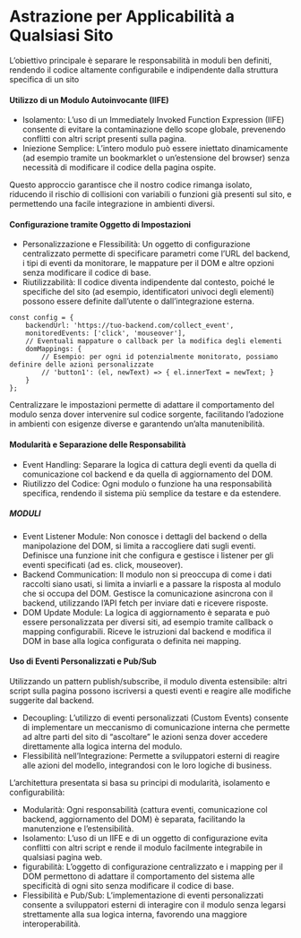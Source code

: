 # Astrazione per Applicabilità a Qualsiasi Sito

L’obiettivo principale è separare le responsabilità in moduli ben definiti, rendendo il codice altamente configurabile e indipendente dalla struttura specifica di un sito

#### Utilizzo di un Modulo Autoinvocante (IIFE)
- Isolamento:  L’uso di un Immediately Invoked Function Expression (IIFE) consente di evitare la contaminazione dello scope globale, prevenendo conflitti con altri script presenti sulla pagina.
- Iniezione Semplice: L’intero modulo può essere iniettato dinamicamente (ad esempio tramite un bookmarklet o un’estensione del browser) senza necessità di modificare il codice della pagina ospite.

Questo approccio garantisce che il nostro codice rimanga isolato, riducendo il rischio di collisioni con variabili o funzioni già presenti sul sito, e permettendo una facile integrazione in ambienti diversi.

#### Configurazione tramite Oggetto di Impostazioni

- Personalizzazione e Flessibilità: Un oggetto di configurazione centralizzato permette di specificare parametri come l’URL del backend, i tipi di eventi da monitorare, le mappature per il DOM e altre opzioni senza modificare il codice di base.
- Riutilizzabilità: Il codice diventa indipendente dal contesto, poiché le specifiche del sito (ad esempio, identificatori univoci degli elementi) possono essere definite dall’utente o dall’integrazione esterna.
```
const config = {
    backendUrl: 'https://tuo-backend.com/collect_event',
    monitoredEvents: ['click', 'mouseover'],
    // Eventuali mappature o callback per la modifica degli elementi
    domMappings: {
        // Esempio: per ogni id potenzialmente monitorato, possiamo definire delle azioni personalizzate
        // 'button1': (el, newText) => { el.innerText = newText; }
    }
};
```

Centralizzare le impostazioni permette di adattare il comportamento del modulo senza dover intervenire sul codice sorgente, facilitando l’adozione in ambienti con esigenze diverse e garantendo un’alta manutenibilità.

#### Modularità e Separazione delle Responsabilità

- Event Handling: Separare la logica di cattura degli eventi da quella di comunicazione col backend e da quella di aggiornamento del DOM.
- Riutilizzo del Codice: Ogni modulo o funzione ha una responsabilità specifica, rendendo il sistema più semplice da testare e da estendere.

##### MODULI

* Event Listener Module: Non conosce i dettagli del backend o della manipolazione del DOM, si limita a raccogliere dati sugli eventi. Definisce una funzione init che configura e gestisce i listener per gli eventi specificati (ad es. click, mouseover).
* Backend Communication: Il modulo non si preoccupa di come i dati raccolti siano usati, si limita a inviarli e a passare la risposta al modulo che si occupa del DOM. Gestisce la comunicazione asincrona con il backend, utilizzando l’API fetch per inviare dati e ricevere risposte.
* DOM Update Module: La logica di aggiornamento è separata e può essere personalizzata per diversi siti, ad esempio tramite callback o mapping configurabili. Riceve le istruzioni dal backend e modifica il DOM in base alla logica configurata o definita nei mapping.

#### Uso di Eventi Personalizzati e Pub/Sub

Utilizzando un pattern publish/subscribe, il modulo diventa estensibile: altri script sulla pagina possono iscriversi a questi eventi e reagire alle modifiche suggerite dal backend.

- Decoupling: L’utilizzo di eventi personalizzati (Custom Events) consente di implementare un meccanismo di comunicazione interna che permette ad altre parti del sito di “ascoltare” le azioni senza dover accedere direttamente alla logica interna del modulo.
- Flessibilità nell’Integrazione: Permette a sviluppatori esterni di reagire alle azioni del modello, integrandosi con le loro logiche di business.

L’architettura presentata si basa su principi di modularità, isolamento e configurabilità:
- Modularità: Ogni responsabilità (cattura eventi, comunicazione col backend, aggiornamento del DOM) è separata, facilitando la manutenzione e l’estensibilità.
- Isolamento: L’uso di un IIFE e di un oggetto di configurazione evita conflitti con altri script e rende il modulo facilmente integrabile in qualsiasi pagina web.
- figurabilità: L’oggetto di configurazione centralizzato e i mapping per il DOM permettono di adattare il comportamento del sistema alle specificità di ogni sito senza modificare il codice di base.
- Flessibilità e Pub/Sub: L’implementazione di eventi personalizzati consente a sviluppatori esterni di interagire con il modulo senza legarsi strettamente alla sua logica interna, favorendo una maggiore interoperabilità.
